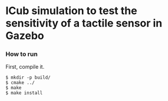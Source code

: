 # ICub simulation to test the sensitivity of a tactile sensor in Gazebo

### How to run
First, compile it.
```
$ mkdir -p build/
$ cmake ../
$ make 
$ make install
```
